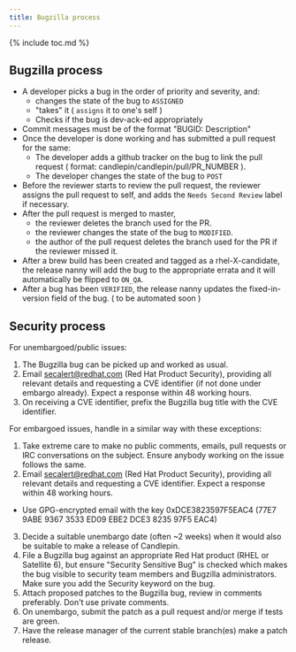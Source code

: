 ```yaml
---
title: Bugzilla process
---
```

{% include toc.md %}

## Bugzilla process

 * A developer picks a bug in the order of priority and severity, and:
   * changes the state of the bug to `ASSIGNED`
   * "takes" it ( `assigns` it to one's self )
   * Checks if the bug is dev-ack-ed appropriately
 * Commit messages must be of the format "BUGID: Description"
 * Once the developer is done working and has submitted a pull request for the same:
   * The developer adds a github tracker on the bug to link the pull request ( format: candlepin/candlepin/pull/PR_NUMBER ).
   * The developer changes the state of the bug to `POST`
 * Before the reviewer starts to review the pull request, the reviewer assigns the pull request to self, and adds the `Needs Second Review` label if necessary.
 * After the pull request is merged to master,
   * the reviewer deletes the branch used for the PR.
   * the reviewer changes the state of the bug to `MODIFIED`.
   * the author of the pull request deletes the branch used for the PR if the reviewer missed it.
 * After a brew build has been created and tagged as a rhel-X-candidate, the release nanny will add the bug to the appropriate errata and it will automatically be flipped to `ON_QA`.
 * After a bug has been `VERIFIED`, the release nanny updates the fixed-in-version field of the bug. ( to be automated soon )

## Security process

For unembargoed/public issues:

1. The Bugzilla bug can be picked up and worked as usual.
2. Email secalert@redhat.com (Red Hat Product Security), providing all relevant details and requesting a CVE identifier (if not done under embargo already). Expect a response within 48 working hours.
3. On receiving a CVE identifier, prefix the Bugzilla bug title with the CVE identifier.

For embargoed issues, handle in a similar way with these exceptions:

1. Take extreme care to make no public comments, emails, pull requests or IRC conversations on the subject. Ensure anybody working on the issue follows the same.
2. Email secalert@redhat.com (Red Hat Product Security), providing all relevant details and requesting a CVE identifier. Expect a response within 48 working hours.
 * Use GPG-encrypted email with the key 0xDCE3823597F5EAC4 (77E7 9ABE 9367 3533 ED09 EBE2 DCE3 8235 97F5 EAC4)
3. Decide a suitable unembargo date (often ~2 weeks) when it would also be suitable to make a release of Candlepin.
4. File a Bugzilla bug against an appropriate Red Hat product (RHEL or Satellite 6), but ensure "Security Sensitive Bug" is checked which makes the bug visible to security team members and Bugzilla administrators. Make sure you add the Security keyword on the bug.
5. Attach proposed patches to the Bugzilla bug, review in comments preferably. Don't use private comments.
6. On unembargo, submit the patch as a pull request and/or merge if tests are green.
7. Have the release manager of the current stable branch(es) make a patch release.
